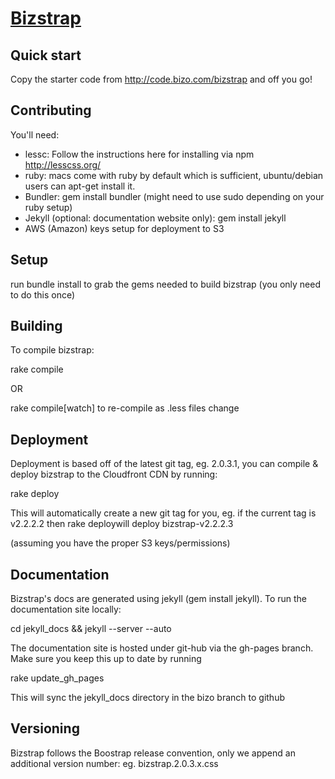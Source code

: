 [Bizstrap](http://code.bizo.com/bizstrap)
=================

Quick start
-----------

Copy the starter code from http://code.bizo.com/bizstrap and off you go!

Contributing 
-----------

You'll need: 

- lessc: Follow the instructions here for installing via npm http://lesscss.org/
- ruby: macs come with ruby by default which is sufficient, ubuntu/debian users can apt-get install it. 
- Bundler: gem install bundler (might need to use sudo depending on your ruby setup)
- Jekyll (optional: documentation website only): gem install jekyll
- AWS (Amazon) keys setup for deployment to S3


Setup
-----------
run bundle install to grab the gems needed to build bizstrap (you only need to do this once)

Building
-----------
To compile bizstrap:

rake compile

OR

rake compile[watch] to re-compile as .less files change

Deployment
-----------
Deployment is based off of the latest git tag, eg. 2.0.3.1, you can compile & deploy bizstrap to the Cloudfront CDN by running:

rake deploy

This will automatically create a new git tag for you, eg. if the current tag is v2.2.2.2 then rake deploywill deploy bizstrap-v2.2.2.3

(assuming you have the proper S3 keys/permissions) 

Documentation
-----------
Bizstrap's docs are generated using jekyll (gem install jekyll). To run the documentation site locally:

cd jekyll_docs && jekyll --server --auto

The documentation site is hosted under git-hub via the gh-pages branch. Make sure you keep this up to date by running 

rake update_gh_pages

This will sync the jekyll_docs directory in the bizo branch to github

Versioning
----------
Bizstrap follows the Boostrap release convention, only we append an additional version number: eg. bizstrap.2.0.3.x.css
